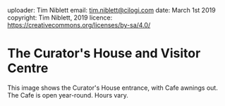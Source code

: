 uploader: Tim Niblett
email: tim.niblett@cilogi.com
date: March 1st 2019
copyright: Tim Niblett, 2019
licence: https://creativecommons.org/licenses/by-sa/4.0/

# The Curator's House and Visitor Centre

This image shows the Curator's House entrance, with Cafe awnings out.
The Cafe is open year-round. Hours vary.
